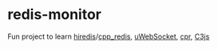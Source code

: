 # redis-monitor
Fun project to learn [hiredis](https://github.com/redis/hiredis)/[cpp_redis](https://github.com/Cylix/cpp_redis), [uWebSocket](https://github.com/uNetworking/uWebSockets), [cpr](https://github.com/whoshuu/cpr), [C3js](http://c3js.org/)
